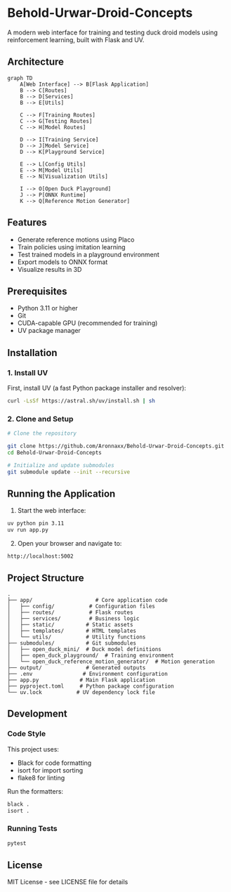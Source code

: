 # Behold-Urwar-Droid-Concepts

A modern web interface for training and testing duck droid models using reinforcement learning, built with Flask and UV.

## Architecture

```mermaid
graph TD
    A[Web Interface] --> B[Flask Application]
    B --> C[Routes]
    B --> D[Services]
    B --> E[Utils]
    
    C --> F[Training Routes]
    C --> G[Testing Routes]
    C --> H[Model Routes]
    
    D --> I[Training Service]
    D --> J[Model Service]
    D --> K[Playground Service]
    
    E --> L[Config Utils]
    E --> M[Model Utils]
    E --> N[Visualization Utils]
    
    I --> O[Open Duck Playground]
    J --> P[ONNX Runtime]
    K --> Q[Reference Motion Generator]
```

## Features

- Generate reference motions using Placo
- Train policies using imitation learning
- Test trained models in a playground environment
- Export models to ONNX format
- Visualize results in 3D

## Prerequisites

- Python 3.11 or higher
- Git
- CUDA-capable GPU (recommended for training)
- UV package manager

## Installation

### 1. Install UV

First, install UV (a fast Python package installer and resolver):

```bash
curl -LsSf https://astral.sh/uv/install.sh | sh
```

### 2. Clone and Setup

```bash
# Clone the repository

git clone https://github.com/Aronnaxx/Behold-Urwar-Droid-Concepts.git
cd Behold-Urwar-Droid-Concepts

# Initialize and update submodules
git submodule update --init --recursive
```

## Running the Application

1. Start the web interface:
```bash
uv python pin 3.11
uv run app.py
```

2. Open your browser and navigate to:
```
http://localhost:5002
```

## Project Structure

```
.
├── app/                    # Core application code
│   ├── config/           # Configuration files
│   ├── routes/           # Flask routes
│   ├── services/         # Business logic
│   ├── static/          # Static assets
│   ├── templates/       # HTML templates
│   └── utils/           # Utility functions
├── submodules/          # Git submodules
│   ├── open_duck_mini/  # Duck model definitions
│   ├── open_duck_playground/  # Training environment
│   └── open_duck_reference_motion_generator/  # Motion generation
├── output/              # Generated outputs
├── .env                # Environment configuration
├── app.py             # Main Flask application
├── pyproject.toml     # Python package configuration
└── uv.lock           # UV dependency lock file
```

## Development

### Code Style

This project uses:
- Black for code formatting
- isort for import sorting
- flake8 for linting

Run the formatters:
```bash
black .
isort .
```

### Running Tests

```bash
pytest
```

## License

MIT License - see LICENSE file for details
